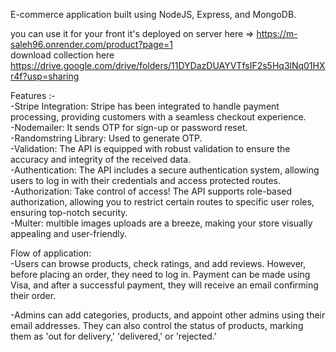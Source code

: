 E-commerce application built using NodeJS, Express, and MongoDB.

you can use it for your front it's deployed on server here => https://m-saleh96.onrender.com/product?page=1 <br>
download collection here https://drive.google.com/drive/folders/11DYDazDUAYVTfsIF2s5Hq3lNq01HXr4f?usp=sharing<br>

Features :-<br>
-Stripe Integration: Stripe has been integrated to handle payment processing, providing customers with a seamless checkout experience.<br>
-Nodemailer: It sends OTP for sign-up or password reset.<br>
-Randomstring Library: Used to generate OTP.<br>
-Validation: The API is equipped with robust validation to ensure the accuracy and integrity of the received data.<br>
-Authentication: The API includes a secure authentication system, allowing users to log in with their credentials and access protected routes.<br>
-Authorization: Take control of access! The API supports role-based authorization, allowing you to restrict certain routes to specific user roles, ensuring top-notch security.<br>
-Multer: multible images uploads are a breeze, making your store visually appealing and user-friendly.<br>

Flow of application:<br>
-Users can browse products, check ratings, and add reviews. However, before placing an order, they need to log in. Payment can be made using Visa, and after a successful payment, they will receive an email confirming their order.<br>

-Admins can add categories, products, and appoint other admins using their email addresses. They can also control the status of products, marking them as 'out for delivery,' 'delivered,' or 'rejected.'
